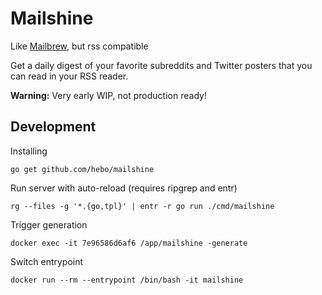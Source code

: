 # Mailshine

Like [Mailbrew](https://mailbrew.com), but rss compatible

Get a daily digest of your favorite subreddits and Twitter posters that you can read in your RSS reader.

**Warning:** Very early WIP, not production ready!


## Development


Installing

```
go get github.com/hebo/mailshine
```

Run server with auto-reload (requires ripgrep and entr)

```
rg --files -g '*.{go,tpl}' | entr -r go run ./cmd/mailshine
```

Trigger generation

```
docker exec -it 7e96586d6af6 /app/mailshine -generate
```

Switch entrypoint
```
docker run --rm --entrypoint /bin/bash -it mailshine
```
